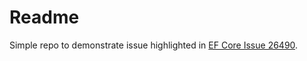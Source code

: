 # Readme
Simple repo to demonstrate issue highlighted in [EF Core Issue 26490](https://github.com/dotnet/efcore/issues/26490).
